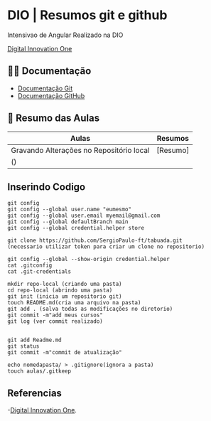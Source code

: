 
# DIO | Resumos git e github

Intensivao de Angular Realizado na DIO 

[Digital Innovation One](https://web.dio.me/home?tab=feed)

## 👀📝 Documentação

- [Documentação Git](https://git-scm.com/doc)
- [Documentação GitHub](https://github.com/SergioPaulo-ft)

## 💾 Resumo das Aulas 

| Aulas | Resumos |
|------|--------|
|Gravando Alterações no Repositório local | [Resumo]
()|

## Inserindo Codigo
```
git config
git config --global user.name "eumesmo" 
git config --global user.email myemail@gmail.com
git config --global defaultBranch main
git config --global credential.helper store

git clone https://github.com/SergioPaulo-ft/tabuada.git
(necessario utilizar token para criar um clone no repositorio)

git config --global --show-origin credential.helper
cat .gitconfig
cat .git-credentials

mkdir repo-local (criando uma pasta)
cd repo-local (abrindo uma pasta)
git init (inicia um repositorio git)
touch README.md(cria uma arquivo na pasta)
git add . (salva todas as modificações no diretorio)
git commit -m"add meus cursos"
git log (ver commit realizado)


git add Readme.md
git status
git commit -m"commit de atualização"

echo nomedapasta/ > .gitignore(ignora a pasta)
touch aulas/.gitkeep

```

## Referencias
-[Digital Innovation One]().